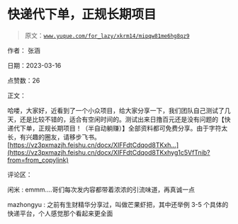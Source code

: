 # 快递代下单，正规长期项目

> 原文：[`www.yuque.com/for_lazy/xkrm14/mipqw81me6hg8qz9`](https://www.yuque.com/for_lazy/xkrm14/mipqw81me6hg8qz9)

作者： 张涵

日期：2023-03-16

点赞数：26

正文：

哈喽，大家好，近看到了一个小众项目，给大家分享一下，我们团队自己测试了几天，还是比较不错的，适合有空闲时间的。测试出来日撸百元还是没有问题的【快递代下单，正规长期项目！（半自动躺赚）】全部资料都可免费分享。由于字符太长，有兴趣的圈友，请移步飞书。 [https://vz3pxmazjh.feishu.cn/docx/XIFFdtCdqod8TKxh...](https://vz3pxmazjh.feishu.cn/docx/XIFFdtCdqod8TKxhyg1c5VfTnib?from=from_copylink)

评论区：

闲米 : emmm....哥们每次发内容都带着浓浓的引流味道，再真诚一点

mazhongyu : 之前有生财精华分享过，叫做芒果虾把，其中还举例 3-5 个具体的快递平台，个人感觉那个看起来更全面



